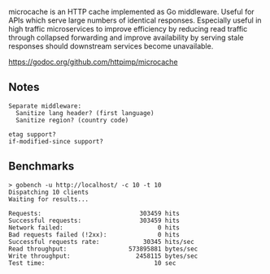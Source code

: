 microcache is an HTTP cache implemented as Go middleware.
Useful for APIs which serve large numbers of identical responses.
Especially useful in high traffic microservices to improve efficiency by
reducing read traffic through collapsed forwarding and improve availability
by serving stale responses should downstream services become unavailable.

https://godoc.org/github.com/httpimp/microcache

## Notes

```
Separate middleware:
  Sanitize lang header? (first language)
  Sanitize region? (country code)

etag support?
if-modified-since support?
```

## Benchmarks
```
> gobench -u http://localhost/ -c 10 -t 10
Dispatching 10 clients
Waiting for results...

Requests:                           303459 hits
Successful requests:                303459 hits
Network failed:                          0 hits
Bad requests failed (!2xx):              0 hits
Successful requests rate:            30345 hits/sec
Read throughput:                 573895881 bytes/sec
Write throughput:                  2458115 bytes/sec
Test time:                              10 sec
```
